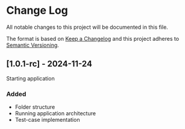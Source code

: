 # Change Log
All notable changes to this project will be documented in this file.
 
The format is based on [Keep a Changelog](http://keepachangelog.com/)
and this project adheres to [Semantic Versioning](http://semver.org/).
 
## [1.0.1-rc] - 2024-11-24

Starting application
 
### Added
- Folder structure
- Running application architecture
- Test-case implementation